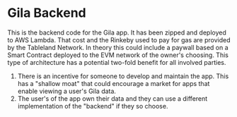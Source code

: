 # Gila Backend

This is the backend code for the Gila app.  It has been zipped and deployed to AWS Lambda. That cost and the Rinkeby used to pay for gas are provided by the Tableland Network.  In theory this could include a paywall based on a Smart Contract deployed to the EVM network of the owner's choosing.  This type of architecture has a potential two-fold benefit for all involved parties.

1. There is an incentive for someone to develop and maintain the app.  This has a "shallow moat" that could encourage a market for apps that enable viewing a user's Gila data.
2. The user's of the app own their data and they can use a different implementation of the "backend" if they so choose.
